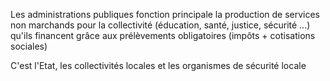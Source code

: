 Les administrations publiques fonction principale la production de services non marchands pour la collectivité (éducation, santé, justice, sécurité ...) qu'ils financent grâce aux  prélèvements obligatoires (impôts + cotisations sociales)

C'est l'Etat, les collectivités locales et les organismes de sécurité locale